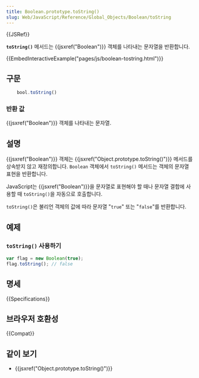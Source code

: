 ```yaml
---
title: Boolean.prototype.toString()
slug: Web/JavaScript/Reference/Global_Objects/Boolean/toString
---
```


{{JSRef}}

**`toString()`** 메서드는 {{jsxref("Boolean")}} 객체를 나타내는 문자열을 반환합니다.

{{EmbedInteractiveExample("pages/js/boolean-tostring.html")}}

## 구문

```js
    bool.toString()
```

### 반환 값

{{jsxref("Boolean")}} 객체를 나타내는 문자열.

## 설명

{{jsxref("Boolean")}} 객체는 {{jsxref("Object.prototype.toString()")}} 메서드를 상속받지 않고 재정의합니다. `Boolean` 객체에서 `toString()` 메서드는 객체의 문자열 표현을 반환합니다.

JavaScript는 {{jsxref("Boolean")}}을 문자열로 표현해야 할 때나 문자열 결합에 사용할 때 `toString()`을 자동으로 호출합니다.

`toString()`은 불리언 객체의 값에 따라 문자열 "`true`" 또는 "`false`"를 반환합니다.

## 예제

### `toString()` 사용하기

```js
var flag = new Boolean(true);
flag.toString(); // false
```

## 명세

{{Specifications}}

## 브라우저 호환성

{{Compat}}

## 같이 보기

- {{jsxref("Object.prototype.toString()")}}
